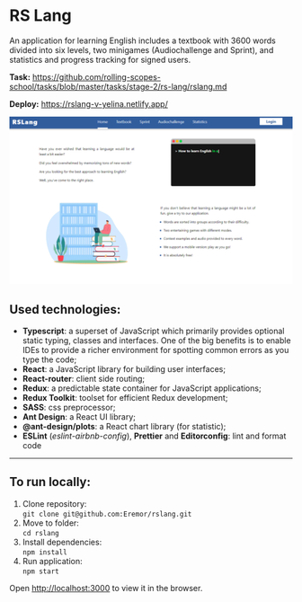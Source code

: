# RS Lang
An application for learning English includes a textbook with 3600 words divided into six levels, two minigames (Audiochallenge and Sprint), and statistics and progress tracking for signed users.

**Task:** https://github.com/rolling-scopes-school/tasks/blob/master/tasks/stage-2/rs-lang/rslang.md

**Deploy:** https://rslang-v-yelina.netlify.app/

![preview](./src/assets/image/main-page.png)

## Used technologies:
- **Typescript**:  a superset of JavaScript which primarily provides optional static typing, classes and interfaces. One of the big benefits is to enable IDEs to provide a richer environment for spotting common errors as you type the code;
- **React**: a JavaScript library for building user interfaces;
- **React-router**: client side routing;
- **Redux**: a predictable state container for JavaScript applications;
- **Redux Toolkit**: toolset for efficient Redux development;
- **SASS**: css preprocessor;
- **Ant Design**: a React UI library;
- **@ant-design/plots**: a React chart library (for statistic);
- **ESLint** (*eslint-airbnb-config*), **Prettier** and **Editorconfig**: lint and format code

---

## To run locally:
1. Clone repository:  
`git clone git@github.com:Eremor/rslang.git`
2. Move to folder:  
`cd rslang`
3. Install dependencies:  
`npm install`
4. Run application:  
`npm start`

Open [http://localhost:3000](http://localhost:3000) to view it in the browser.

